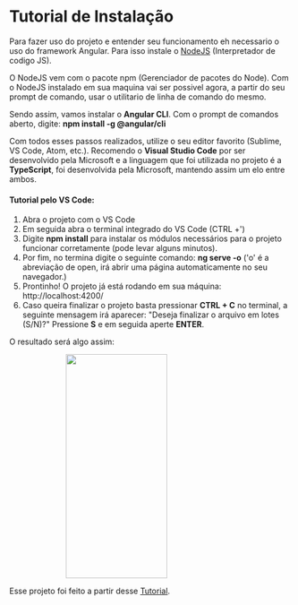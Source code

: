 ﻿<h1>Tutorial de Instalação</h1>

Para fazer uso do projeto e entender seu funcionamento eh necessario o uso do framework Angular. Para isso instale o [NodeJS](https://nodejs.org/en/download/) (Interpretador de codigo JS).

O NodeJS vem com o pacote npm (Gerenciador de pacotes do Node). Com o NodeJS instalado em sua maquina vai ser possivel agora, a partir do seu prompt de comando, usar o utilitario de linha de comando do mesmo.
  
Sendo assim, vamos instalar o **Angular CLI**. Com o prompt de comandos aberto, digite: **npm install -g @angular/cli**

Com todos esses passos realizados, utilize o seu editor favorito (Sublime, VS Code, Atom, etc.). Recomendo o **Visual Studio Code** por ser desenvolvido pela Microsoft e a linguagem que foi utilizada no projeto é a **TypeScript**, foi desenvolvida pela Microsoft, mantendo assim um elo entre ambos. 

<h4>Tutorial pelo VS Code:</h4>

1. Abra o projeto com o VS Code
2. Em seguida abra o terminal integrado do VS Code (CTRL +')
3. Digite **npm install** para instalar os módulos necessários para o projeto funcionar corretamente (pode levar alguns minutos).
4. Por fim, no termina digite o seguinte comando: **ng serve -o** ('o' é a abreviação de open, irá abrir uma página automaticamente no seu navegador.)
5. Prontinho! O projeto já está rodando em sua máquina: http://localhost:4200/
6. Caso queira finalizar o projeto basta pressionar **CTRL + C** no terminal, a seguinte mensagem irá aparecer: "Deseja finalizar o arquivo em lotes (S/N)?" Pressione **S** e em seguida aperte **ENTER**.

<p>O resultado será algo assim:</p>
<img src="https://github.com/nefestor/treinamento-web/blob/master/TypeScript/Atividade2/todo-list/resultado.jpg" style="max-width:100%;display: block;margin-left: auto;margin-right: auto;width: 60%;height: 400px;" />


Esse projeto foi feito a partir desse [Tutorial](https://github.com/ng-girls/todo-list-tutorial-portuguese/blob/master/SUMMARY.md).
